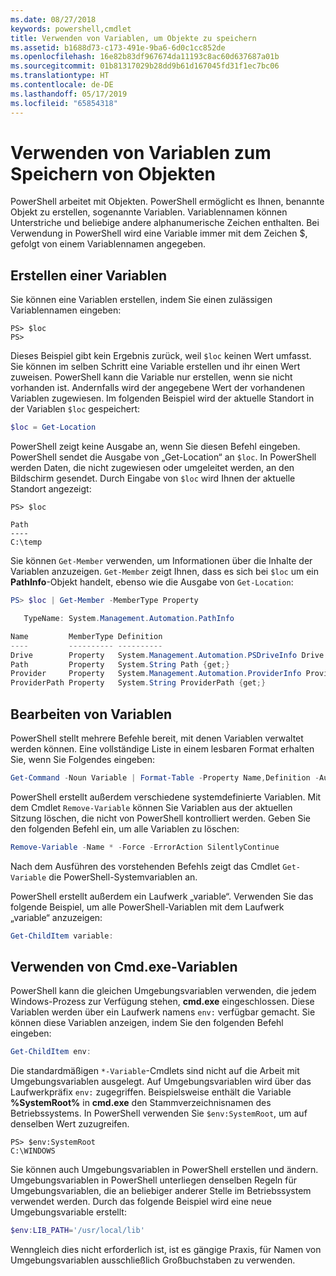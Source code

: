 ```yaml
---
ms.date: 08/27/2018
keywords: powershell,cmdlet
title: Verwenden von Variablen, um Objekte zu speichern
ms.assetid: b1688d73-c173-491e-9ba6-6d0c1cc852de
ms.openlocfilehash: 16e82b83df967674da11193c8ac60d637687a01b
ms.sourcegitcommit: 01b81317029b28dd9b61d167045fd31f1ec7bc06
ms.translationtype: HT
ms.contentlocale: de-DE
ms.lasthandoff: 05/17/2019
ms.locfileid: "65854318"
---
```

# <a name="using-variables-to-store-objects"></a>Verwenden von Variablen zum Speichern von Objekten

PowerShell arbeitet mit Objekten. PowerShell ermöglicht es Ihnen, benannte Objekt zu erstellen, sogenannte Variablen.
Variablennamen können Unterstriche und beliebige andere alphanumerische Zeichen enthalten. Bei Verwendung in PowerShell wird eine Variable immer mit dem Zeichen \$, gefolgt von einem Variablennamen angegeben.

## <a name="creating-a-variable"></a>Erstellen einer Variablen

Sie können eine Variablen erstellen, indem Sie einen zulässigen Variablennamen eingeben:

```
PS> $loc
PS>
```

Dieses Beispiel gibt kein Ergebnis zurück, weil `$loc` keinen Wert umfasst. Sie können im selben Schritt eine Variable erstellen und ihr einen Wert zuweisen. PowerShell kann die Variable nur erstellen, wenn sie nicht vorhanden ist.
Andernfalls wird der angegebene Wert der vorhandenen Variablen zugewiesen. Im folgenden Beispiel wird der aktuelle Standort in der Variablen `$loc` gespeichert:

```powershell
$loc = Get-Location
```

PowerShell zeigt keine Ausgabe an, wenn Sie diesen Befehl eingeben. PowerShell sendet die Ausgabe von „Get-Location“ an `$loc`. In PowerShell werden Daten, die nicht zugewiesen oder umgeleitet werden, an den Bildschirm gesendet. Durch Eingabe von `$loc` wird Ihnen der aktuelle Standort angezeigt:

```
PS> $loc

Path
----
C:\temp
```

Sie können `Get-Member` verwenden, um Informationen über die Inhalte der Variablen anzuzeigen. `Get-Member` zeigt Ihnen, dass es sich bei `$loc` um ein **PathInfo**-Objekt handelt, ebenso wie die Ausgabe von `Get-Location`:

```powershell
PS> $loc | Get-Member -MemberType Property

   TypeName: System.Management.Automation.PathInfo

Name         MemberType Definition
----         ---------- ----------
Drive        Property   System.Management.Automation.PSDriveInfo Drive {get;}
Path         Property   System.String Path {get;}
Provider     Property   System.Management.Automation.ProviderInfo Provider {...
ProviderPath Property   System.String ProviderPath {get;}
```

## <a name="manipulating-variables"></a>Bearbeiten von Variablen

PowerShell stellt mehrere Befehle bereit, mit denen Variablen verwaltet werden können. Eine vollständige Liste in einem lesbaren Format erhalten Sie, wenn Sie Folgendes eingeben:

```powershell
Get-Command -Noun Variable | Format-Table -Property Name,Definition -AutoSize -Wrap
```

PowerShell erstellt außerdem verschiedene systemdefinierte Variablen. Mit dem Cmdlet `Remove-Variable` können Sie Variablen aus der aktuellen Sitzung löschen, die nicht von PowerShell kontrolliert werden. Geben Sie den folgenden Befehl ein, um alle Variablen zu löschen:

```powershell
Remove-Variable -Name * -Force -ErrorAction SilentlyContinue
```

Nach dem Ausführen des vorstehenden Befehls zeigt das Cmdlet `Get-Variable` die PowerShell-Systemvariablen an.

PowerShell erstellt außerdem ein Laufwerk „variable“. Verwenden Sie das folgende Beispiel, um alle PowerShell-Variablen mit dem Laufwerk „variable“ anzuzeigen:

```powershell
Get-ChildItem variable:
```

## <a name="using-cmdexe-variables"></a>Verwenden von Cmd.exe-Variablen

PowerShell kann die gleichen Umgebungsvariablen verwenden, die jedem Windows-Prozess zur Verfügung stehen, **cmd.exe** eingeschlossen. Diese Variablen werden über ein Laufwerk namens `env:` verfügbar gemacht. Sie können diese Variablen anzeigen, indem Sie den folgenden Befehl eingeben:

```powershell
Get-ChildItem env:
```

Die standardmäßigen `*-Variable`-Cmdlets sind nicht auf die Arbeit mit Umgebungsvariablen ausgelegt. Auf Umgebungsvariablen wird über das Laufwerkpräfix `env:` zugegriffen. Beispielsweise enthält die Variable **%SystemRoot%** in **cmd.exe** den Stammverzeichnisnamen des Betriebssystems. In PowerShell verwenden Sie `$env:SystemRoot`, um auf denselben Wert zuzugreifen.

```
PS> $env:SystemRoot
C:\WINDOWS
```

Sie können auch Umgebungsvariablen in PowerShell erstellen und ändern. Umgebungsvariablen in PowerShell unterliegen denselben Regeln für Umgebungsvariablen, die an beliebiger anderer Stelle im Betriebssystem verwendet werden. Durch das folgende Beispiel wird eine neue Umgebungsvariable erstellt:

```powershell
$env:LIB_PATH='/usr/local/lib'
```

Wenngleich dies nicht erforderlich ist, ist es gängige Praxis, für Namen von Umgebungsvariablen ausschließlich Großbuchstaben zu verwenden.
